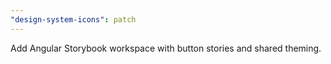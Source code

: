 ```yaml
---
"design-system-icons": patch
---
```


Add Angular Storybook workspace with button stories and shared theming.

